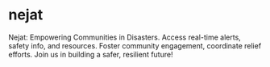 # nejat
Nejat: Empowering Communities in Disasters. Access real-time alerts, safety info, and resources. Foster community engagement, coordinate relief efforts. Join us in building a safer, resilient future!

